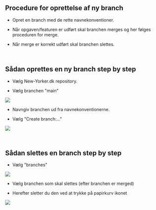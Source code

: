 ## Procedure for oprettelse af ny branch

-   Opret en branch med de rette navnekonventioner.

-   Når opgaven/featuren er udført skal branchen merges og her følges proceduren for merge.

-   Når merge er korrekt udført skal branchen slettes.

<br>

## Sådan oprettes en ny branch step by step

-   Vælg New-Yorker.dk repository.

-   Vælg branchen "main"

![](https://lh3.googleusercontent.com/8PvOuTGexFKssvXfW5ATSunEkzrTcPS8P0fT7OVGKBu6MFJ1nwDavYakJ249HMfqawrUP5vQS0KrEtli2fy_4LK9KpH7-MzEKGcby9tqn7Kw5wYwjQrLZWcHlgK7ukRXbxYexLTK)

-   Navngiv branchen ud fra navnekonventionerne.

-   Vælg "Create branch:..."

![](https://lh5.googleusercontent.com/NvWAsDetJx7ptqofNMfVWvZz0EuUMfdlGE7VFxGEsJ77TvIvIBqgdlFojK1tLUAcRSFomzEs4S3p3sn0fclxeh2rQkPqVbe0UfPBH7zAexIq8NTItcKKvqOKVQB9dMeJ54xl-Txf)

<br>

## Sådan slettes en branch step by step

-   Vælg "branches"

![](https://lh5.googleusercontent.com/TZITbbpzrgfTFGAOh6Q73vi3gBXon37JX5WBU0e7HdOFpHBWlyMD-2DrbKCoyYw98TBUegxcnG8SVhH7dA6nxOQ6OT9bUyAx85cXEYuHkQDoY55XPAS0HDrcf-DeRcDxIyp9g_lZ)

-   Vælg branchen som skal slettes (efter branchen er merged)

-   Herefter sletter du den ved at trykke på papirkurv ikonet

![](https://lh5.googleusercontent.com/HwWea_FWHz79ePOoY46Ecj-x6TDSPi_SGns3eaXRKB0WnYLiUaWpr5NTKt0MFKOObMoa9BFcCw1MBlBRc8VuwYyTfN7AXKLwa863tocv4GZQOJhUqV1fn3zWkiTvGAN9XKTModJT)
